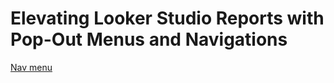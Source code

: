 # Elevating Looker Studio Reports with Pop-Out Menus and Navigations

[Nav menu](assests/nav%20menu.pdf)
